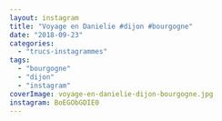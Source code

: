 ```yaml
---
layout: instagram
title: "Voyage en Danielie #dijon #bourgogne"
date: "2018-09-23"
categories: 
  - "trucs-instagrammes"
tags: 
  - "bourgogne"
  - "dijon"
  - "instagram"
coverImage: voyage-en-danielie-dijon-bourgogne.jpg
instagram: BoEGObGDIE0
---
```

